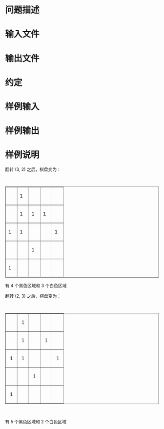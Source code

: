 

# 问题描述



#  输入文件 



#  输出文件 



#  约定 



#  样例输入 



#  样例输出 



#  样例说明 


<p>
翻转 (3, 2) 之后，棋盘变为：
</p>
<p>
 
</p>
<table cellspacing="0" cellpadding="0" border="1">
<tbody>
<tr>
<td valign="top" width="21">
<p>
 
</p>
</td>
<td valign="top" width="21">
<p>
1
</p>
</td>
<td valign="top" width="21">
<p>
 
</p>
</td>
<td valign="top" width="21">
<p>
 
</p>
</td>
<td valign="top" width="21">
<p>
 
</p>
</td>
</tr>
<tr>
<td valign="top" width="21">
<p>
 
</p>
</td>
<td valign="top" width="21">
<p>
1
</p>
</td>
<td valign="top" width="21">
<p>
1
</p>
</td>
<td valign="top" width="21">
<p>
1
</p>
</td>
<td valign="top" width="21">
<p>
 
</p>
</td>
</tr>
<tr>
<td valign="top" width="21">
<p>
1
</p>
</td>
<td valign="top" width="21">
<p>
1
</p>
</td>
<td valign="top" width="21">
<p>
 
</p>
</td>
<td valign="top" width="21">
<p>
 
</p>
</td>
<td valign="top" width="21">
<p>
1
</p>
</td>
</tr>
<tr>
<td valign="top" width="21">
<p>
 
</p>
</td>
<td valign="top" width="21">
<p>
 
</p>
</td>
<td valign="top" width="21">
<p>
1
</p>
</td>
<td valign="top" width="21">
<p>
 
</p>
</td>
<td valign="top" width="21">
<p>
 
</p>
</td>
</tr>
<tr>
<td valign="top" width="21">
<p>
1
</p>
</td>
<td valign="top" width="21">
<p>
 
</p>
</td>
<td valign="top" width="21">
<p>
 
</p>
</td>
<td valign="top" width="21">
<p>
 
</p>
</td>
<td valign="top" width="21">
<p>
 
</p>
</td>
</tr>
</tbody>
</table>
<p>
有 4 个黑色区域和 3 个白色区域
</p>
<p>
翻转 (2, 3) 之后，棋盘变为：
</p>
<p>
 
</p>
<table cellspacing="0" cellpadding="0" border="1">
<tbody>
<tr>
<td valign="top" width="21">
<p align="center">
 
</p>
</td>
<td valign="top" width="21">
<p align="center">
1
</p>
</td>
<td valign="top" width="21">
<p align="center">
 
</p>
</td>
<td valign="top" width="21">
<p align="center">
 
</p>
</td>
<td valign="top" width="21">
<p align="center">
 
</p>
</td>
</tr>
<tr>
<td valign="top" width="21">
<p align="center">
 
</p>
</td>
<td valign="top" width="21">
<p align="center">
1
</p>
</td>
<td valign="top" width="21">
<p align="center">
 
</p>
</td>
<td valign="top" width="21">
<p align="center">
1
</p>
</td>
<td valign="top" width="21">
<p align="center">
 
</p>
</td>
</tr>
<tr>
<td valign="top" width="21">
<p align="center">
1
</p>
</td>
<td valign="top" width="21">
<p align="center">
1
</p>
</td>
<td valign="top" width="21">
<p align="center">
 
</p>
</td>
<td valign="top" width="21">
<p align="center">
 
</p>
</td>
<td valign="top" width="21">
<p align="center">
1
</p>
</td>
</tr>
<tr>
<td valign="top" width="21">
<p align="center">
 
</p>
</td>
<td valign="top" width="21">
<p align="center">
 
</p>
</td>
<td valign="top" width="21">
<p align="center">
1
</p>
</td>
<td valign="top" width="21">
<p align="center">
 
</p>
</td>
<td valign="top" width="21">
<p align="center">
 
</p>
</td>
</tr>
<tr>
<td valign="top" width="21">
<p align="center">
1
</p>
</td>
<td valign="top" width="21">
<p align="center">
 
</p>
</td>
<td valign="top" width="21">
<p align="center">
 
</p>
</td>
<td valign="top" width="21">
<p align="center">
 
</p>
</td>
<td valign="top" width="21">
<p align="center">
 
</p>
</td>
</tr>
</tbody>
</table>
<p>
 
</p>
<p>
有 5 个黑色区域和 2 个白色区域
</p>
